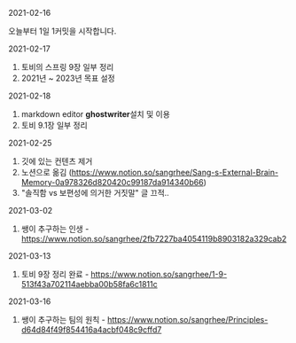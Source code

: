 2021-02-16

오늘부터 1일 1커밋을 시작합니다.

2021-02-17

1. 토비의 스프링 9장 일부 정리
2. 2021년 ~ 2023년 목표 설정

2021-02-18

1. markdown editor **ghostwriter**설치 및 이용
2. 토비 9.1장 일부 정리

2021-02-25

1. 깃에 있는 컨텐츠 제거
2. 노션으로 옮김 (https://www.notion.so/sangrhee/Sang-s-External-Brain-Memory-0a978326d820420c99187da914340b66)
3. "솔직함 vs 보편성에 의거한 거짓말" 글 끄적..

2021-03-02

1. 쌩이 추구하는 인생 - https://www.notion.so/sangrhee/2fb7227ba4054119b8903182a329cab2

2021-03-13

1. 토비 9장 정리 완료 - https://www.notion.so/sangrhee/1-9-513f43a702114aebba00b58fa6c1811c

2021-03-16

1. 쌩이 추구하는 팀의 원칙 - https://www.notion.so/sangrhee/Principles-d64d84f49f854416a4acbf048c9cffd7
